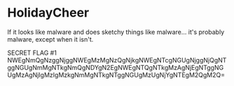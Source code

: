 <head>
<meta name="google-site-verification" content="Y3o_GozOzQCVtdlphn9kEG2aBnZOgaVXxXLNzCrX_7U" />
</head>

# HolidayCheer
If it looks like malware and does sketchy things like malware... it's probably malware, except when it isn't. 

SECRET FLAG #1
NWEgNmQgNzggNjggNWEgMzMgNzQgNjkgNWEgNTcgNGUgNjggNjQgNTggNGUgNmMgNTkgNmQgNDYgN2EgNWEgNTQgNTkgMzAgNjEgNTggNGUgMzAgNjIgMzIgMzkgNmMgNTkgNTggNGUgMzUgNjYgNTEgM2QgM2Q=

